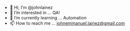 - 👋 Hi, I’m @johnlainez
- 👀 I’m interested in ... QA! 
- 🌱 I’m currently learning ... Automation
- 📫 How to reach me ... johnemmanuel.lainez@gmail.com


